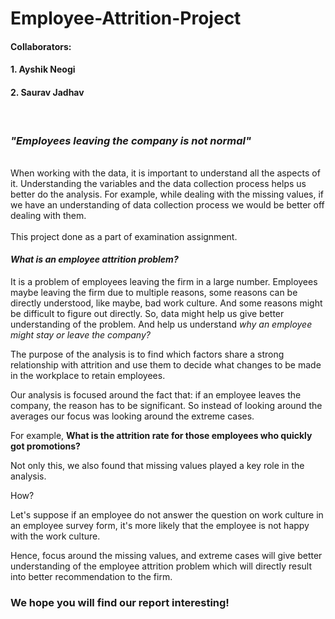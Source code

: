 # Employee-Attrition-Project
#### Collaborators:
#### 1. Ayshik Neogi
#### 2. Saurav Jadhav
<br>

### <i> "Employees leaving the company is not normal"</i>
<br>
When working with the data, it is important to understand all the aspects of it. Understanding the variables and the data collection process helps us better do the analysis. For example, while dealing with the missing values, if we have an understanding of data collection process we would be better off dealing with them.
<br>
<br>
This project done as a part of examination assignment. 
<br>

#### <i>What is an employee attrition problem?</i>
It is a problem of employees leaving the firm in a large number. Employees maybe leaving the firm due to multiple reasons, some reasons can be directly understood, like maybe, bad work culture. And some reasons might be difficult to figure out directly. So, data might help us give better understanding of the problem. And help us understand <i> why an employee might stay or leave the company?</i> 
<br>

The purpose of the analysis is to find which factors share a strong relationship with attrition and use them to decide what changes to be made in the workplace to retain employees.

Our analysis is focused around the fact that: if an employee leaves the company, the reason has to be significant. So instead of looking around the averages our focus was looking around the extreme cases. 

For example, <b>What is the attrition rate for those employees who quickly got promotions?</b>

Not only this, we also found that missing values played a key role in the analysis. 

How?

Let's suppose if an employee do not answer the question on work culture in an employee survey form, it's more likely that the employee is not happy with the work culture.

Hence, focus around the missing values, and extreme cases will give better understanding of the employee attrition problem which will directly result into better recommendation to the firm.

### We hope you will find our report interesting! 







